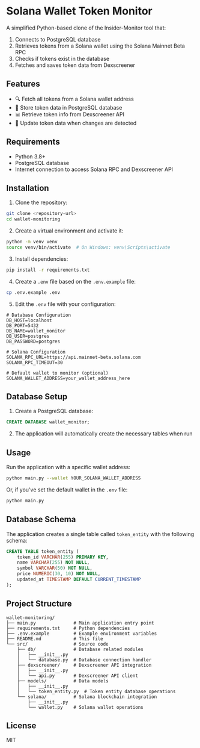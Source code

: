 # Solana Wallet Token Monitor

A simplified Python-based clone of the Insider-Monitor tool that:

1. Connects to PostgreSQL database
2. Retrieves tokens from a Solana wallet using the Solana Mainnet Beta RPC
3. Checks if tokens exist in the database
4. Fetches and saves token data from Dexscreener

## Features

- 🔍 Fetch all tokens from a Solana wallet address
- 💾 Store token data in PostgreSQL database
- 📊 Retrieve token info from Dexscreener API
- 🔄 Update token data when changes are detected

## Requirements

- Python 3.8+
- PostgreSQL database
- Internet connection to access Solana RPC and Dexscreener API

## Installation

1. Clone the repository:
```bash
git clone <repository-url>
cd wallet-monitoring
```

2. Create a virtual environment and activate it:
```bash
python -m venv venv
source venv/bin/activate  # On Windows: venv\Scripts\activate
```

3. Install dependencies:
```bash
pip install -r requirements.txt
```

4. Create a `.env` file based on the `.env.example` file:
```bash
cp .env.example .env
```

5. Edit the `.env` file with your configuration:
```
# Database Configuration
DB_HOST=localhost
DB_PORT=5432
DB_NAME=wallet_monitor
DB_USER=postgres
DB_PASSWORD=postgres

# Solana Configuration
SOLANA_RPC_URL=https://api.mainnet-beta.solana.com
SOLANA_RPC_TIMEOUT=30

# Default wallet to monitor (optional)
SOLANA_WALLET_ADDRESS=your_wallet_address_here
```

## Database Setup

1. Create a PostgreSQL database:
```sql
CREATE DATABASE wallet_monitor;
```

2. The application will automatically create the necessary tables when run

## Usage

Run the application with a specific wallet address:
```bash
python main.py --wallet YOUR_SOLANA_WALLET_ADDRESS
```

Or, if you've set the default wallet in the `.env` file:
```bash
python main.py
```

## Database Schema

The application creates a single table called `token_entity` with the following schema:

```sql
CREATE TABLE token_entity (
    token_id VARCHAR(255) PRIMARY KEY,
    name VARCHAR(255) NOT NULL,
    symbol VARCHAR(50) NOT NULL,
    price NUMERIC(30, 10) NOT NULL,
    updated_at TIMESTAMP DEFAULT CURRENT_TIMESTAMP
);
```

## Project Structure

```
wallet-monitoring/
├── main.py              # Main application entry point
├── requirements.txt     # Python dependencies
├── .env.example         # Example environment variables
├── README.md            # This file
└── src/                 # Source code
    ├── db/              # Database related modules
    │   ├── __init__.py
    │   └── database.py  # Database connection handler
    ├── dexscreener/     # Dexscreener API integration
    │   ├── __init__.py
    │   └── api.py       # Dexscreener API client
    ├── models/          # Data models
    │   ├── __init__.py
    │   └── token_entity.py  # Token entity database operations
    └── solana/          # Solana blockchain integration
        ├── __init__.py
        └── wallet.py    # Solana wallet operations
```

## License

MIT 